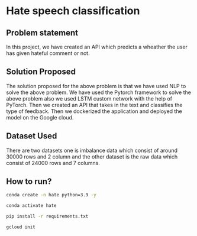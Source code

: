 # Hate speech classification

## Problem statement

In this project, we have created an API which predicts a wheather the user has given hateful comment or not.

## Solution Proposed

The solution proposed for the above problem is that we have used NLP to solve the above problem.
We have used the Pytorch framework to solve the above problem also we used LSTM custom network with the help of PyTorch.
Then we created an API that takes in the text and classifies the type of feedback. Then we dockerized the application and deployed the model on the Google cloud.

## Dataset Used

There are two datasets one is imbalance data which consist of around 30000 rows and 2 column and the other dataset is the raw data which consist of 24000 rows and 7 columns.

## How to run?

```bash
conda create -n hate python=3.9 -y
```

```bash
conda activate hate
```

```bash
pip install -r requirements.txt
```

```bash
gcloud init
```
